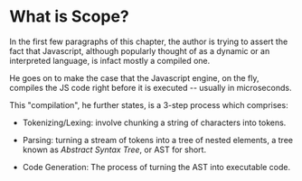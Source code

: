# What is Scope?

In the first few paragraphs of this chapter, the author is trying to assert the fact that Javascript, although popularly thought of as a dynamic or an interpreted language, is infact mostly a compiled one.  

He goes on to make the case that the Javascript engine, on the fly, compiles the JS code right before it is executed -- usually in microseconds.

This "compilation", he further states, is a 3-step process which comprises:

* Tokenizing/Lexing: involve chunking a string of characters into tokens.

* Parsing: turning a stream of tokens into a tree of nested elements, a tree known as _Abstract Syntax Tree_, or AST for short.

* Code Generation: The process of turning the AST into executable code.
